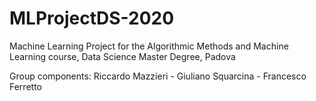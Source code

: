 # MLProjectDS-2020
Machine Learning Project for the Algorithmic Methods and Machine Learning course, Data Science Master Degree, Padova

Group components:
Riccardo Mazzieri - Giuliano Squarcina - Francesco Ferretto
